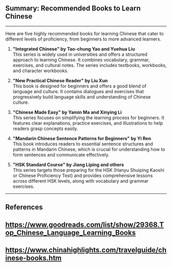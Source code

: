 ## Summary: Recommended Books to Learn Chinese
---  
Here are five highly recommended books for learning Chinese that cater to different levels of proficiency, from beginners to more advanced learners.

1. **"Integrated Chinese" by Tao-chung Yao and Yuehua Liu**  
This series is widely used in universities and offers a structured approach to learning Chinese. It combines vocabulary, grammar, exercises, and cultural notes. The series includes textbooks, workbooks, and character workbooks.

2. **"New Practical Chinese Reader" by Liu Xun**  
This book is designed for beginners and offers a good blend of language and culture. It contains dialogues and exercises that progressively build language skills and understanding of Chinese culture.

3. **"Chinese Made Easy" by Yamin Ma and Xinying Li**  
This series focuses on simplifying the learning process for beginners. It features clear explanations, practice exercises, and illustrations to help readers grasp concepts easily.

4. **"Mandarin Chinese Sentence Patterns for Beginners" by Yi Ren**  
This book introduces readers to essential sentence structures and patterns in Mandarin Chinese, which is crucial for understanding how to form sentences and communicate effectively.

5. **"HSK Standard Course" by Jiang Liping and others**  
This series targets those preparing for the HSK (Hanyu Shuiping Kaoshi or Chinese Proficiency Test) and provides comprehensive lessons across different HSK levels, along with vocabulary and grammar exercises.

---  
## References  
## https://www.goodreads.com/list/show/29368.Top_Chinese_Language_Learning_Books  
## https://www.chinahighlights.com/travelguide/chinese-books.htm  